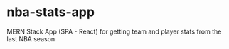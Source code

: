 # nba-stats-app
MERN Stack App (SPA - React) for getting team and player stats from the last NBA season
